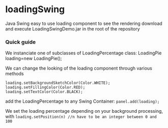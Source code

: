# loadingSwing
Java Swing easy to use loading component
to see the rendering download and execute LoadingSwingDemo.jar 
in the root of the repository

### Quick guide

We instanciate one of subclasses of LoadingPercentage class: 
LoadingPie loading=new LoadingPie();

We can change the looking of the loading component through various methods
```
loading.setBackgroundSketchColor(Color.WHITE);
loading.setFillingColor(Color.RED);
loading.setTextColor(Color.BLACK);
```
add the LoadingPercentage to any Swing Container:
`panel.add(loading);`

We set the loading percentage depending on your background processing, with
`loading.setPosition(n) //n have to be an integer between 0 and 100`

